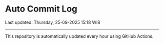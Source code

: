 # Auto Commit Log

Last updated: Thursday, 25-09-2025 15:18 WIB

---

This repository is automatically updated every hour using GitHub Actions.
